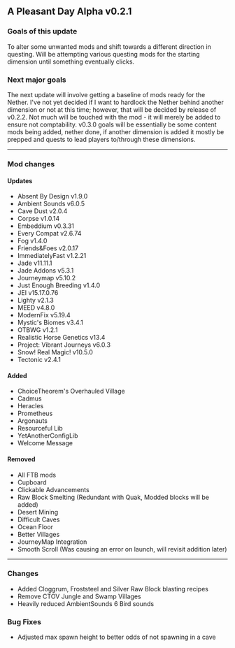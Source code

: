 ## A Pleasant Day Alpha v0.2.1

### Goals of this update

To alter some unwanted mods and shift towards a different direction in questing. Will be attempting
various questing mods for the starting dimension until something eventually clicks. 

### Next major goals

The next update will involve getting a baseline of mods ready for the Nether.
I've not yet decided if I want to hardlock the Nether behind another dimension
or not at this time; however, that will be decided by release of v0.2.2. Not much
will be touched with the mod - it will merely be added to ensure not comptability. 
v0.3.0 goals will be essentially be some content mods being added, nether done,
if another dimension is added it mostly be prepped and quests to lead players 
to/through these dimensions. 


---

### Mod changes

#### Updates

- Absent By Design v1.9.0
- Ambient Sounds v6.0.5
- Cave Dust v2.0.4
- Corpse v1.0.14
- Embeddium v0.3.31
- Every Compat v2.6.74
- Fog v1.4.0
- Friends&Foes v2.0.17
- ImmediatelyFast v1.2.21
- Jade v11.11.1
- Jade Addons v5.3.1
- Journeymap v5.10.2
- Just Enough Breeding v1.4.0
- JEI v15.17.0.76
- Lighty v2.1.3
- MEED v4.8.0
- ModernFix v5.19.4
- Mystic's Biomes v3.4.1
- OTBWG v1.2.1
- Realistic Horse Genetics v13.4
- Project: Vibrant Journeys v6.0.3
- Snow! Real Magic! v10.5.0
- Tectonic v2.4.1

#### Added

- ChoiceTheorem's Overhauled Village
- Cadmus
- Heracles
- Prometheus
- Argonauts
- Resourceful Lib
- YetAnotherConfigLib
- Welcome Message

#### Removed

- All FTB mods
- Cupboard
- Clickable Advancements
- Raw Block Smelting (Redundant with Quak, Modded blocks will be added)
- Desert Mining
- Difficult Caves
- Ocean Floor
- Better Villages
- JourneyMap Integration
- Smooth Scroll (Was causing an error on launch, will revisit addition later)

---

### Changes

- Added Cloggrum, Froststeel and Silver Raw Block blasting recipes
- Remove CTOV Jungle and Swamp Villages
- Heavily reduced AmbientSounds 6 Bird sounds

### Bug Fixes

- Adjusted max spawn height to better odds of not spawning in a cave
